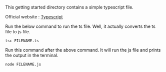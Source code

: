 This getting started directory contains a simple typescript file.

Official website : [Typescript](https://www.typescriptlang.org/)

Run the below command to run the ts file. Well, it actually converts the ts file to js file.
```
tsc FILENAME.ts
```

Run this command after the above command. It will run the js file and prints the output in the terminal.
```
node FILENAME.js
```
